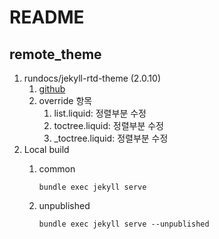 # README

## remote_theme

1. rundocs/jekyll-rtd-theme (2.0.10)
   1. [github](https://github.com/rundocs/jekyll-rtd-theme)
   2. override 항목
      1. list.liquid: 정렬부분 수정
      2. toctree.liquid: 정렬부분 수정
      3. _toctree.liquid: 정렬부분 수정
2. Local build
   1. common

      ```shell
      bundle exec jekyll serve
      ```

   2. unpublished

      ```shell
      bundle exec jekyll serve --unpublished
      ```
